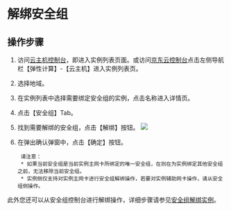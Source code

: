 # 解绑安全组

## 操作步骤
1. 访问[云主机控制台](https://cns-console.jdcloud.com/host/compute/list)，即进入实例列表页面。或访问[京东云控制台](https://console.jdcloud.com)点击左侧导航栏【弹性计算】-【云主机】进入实例列表页。
2. 选择地域。
3. 在实例列表中选择需要绑定安全组的实例，点击名称进入详情页。
4. 点击【安全组】Tab。
5. 找到需要解绑的安全组，点击【解绑】按钮。
	![](../../../../../image/vm/Operation-Guide-SG-unbind1.png)
6. 在弹出确认弹窗中，点击【确定】按钮。

		请注意：
		* 如果当前安全组是当前实例主网卡所绑定的唯一安全组，在则在为实例绑定其他安全组之前，无法移除当前安全组。
		* 实例侧仅支持对实例主网卡进行安全组解绑操作，若要对实例辅助网卡操作，请从安全组侧操作。



此外您还可以从安全组控制台进行解绑操作，详细步骤请参见[安全组解绑实例](../../../../Networking/Virtual-Private-Cloud/Operation-Guide/Security-Group-Configuration.md)。